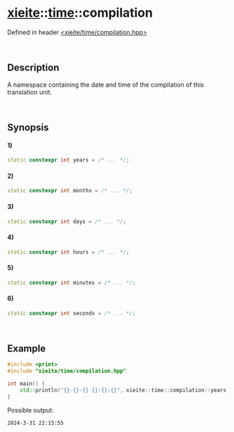 # [xieite](../../xieite.md)\:\:[time](../../time.md)\:\:compilation
Defined in header [<xieite/time/compilation.hpp>](../../../include/xieite/time/compilation.hpp)

&nbsp;

## Description
A namespace containing the date and time of the compilation of this translation unit.

&nbsp;

## Synopsis
#### 1)
```cpp
static constexpr int years = /* ... */;
```
#### 2)
```cpp
static constexpr int months = /* ... */;
```
#### 3)
```cpp
static constexpr int days = /* ... */;
```
#### 4)
```cpp
static constexpr int hours = /* ... */;
```
#### 5)
```cpp
static constexpr int minutes = /* ... */;
```
#### 6)
```cpp
static constexpr int seconds = /* ... */;
```

&nbsp;

## Example
```cpp
#include <print>
#include "xieite/time/compilation.hpp"

int main() {
    std::println("{}-{}-{} {}:{}:{}", xieite::time::compilation::years, xieite::time::compilation::months, xieite::time::compilation::days, xieite::time::compilation::hours, xieite::time::compilation::minutes, xieite::time::compilation::seconds);
}
```
Possible output:
```
2024-3-31 22:15:55
```
